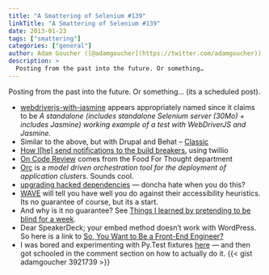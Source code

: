 ```yaml
---
title: "A Smattering of Selenium #139"
linkTitle: "A Smattering of Selenium #139"
date: 2013-01-23
tags: ["smattering"]
categories: ["general"]
author: Adam Goucher ([@adamgoucher](https://twitter.com/adamgoucher))
description: >
  Posting from the past into the future. Or something…
---
```


Posting from the past into the future. Or something… (its a scheduled post).

*   [webdriverjs-with-jasmine](https://github.com/ericminio/webdriverjs-with-jasmine) appears appropriately named since it claims to be _A standalone (includes standalone Selenium server (30Mo) + includes Jasmine) working example of a test with WebDriverJS and Jasmine._
*   Similar to the above, but with Drupal and Behat – [Classic](https://github.com/sprice/classic)
*   [How I\[he\] send notifications to the build breakers.](http://twitter.yfrog.com/h3kgdcp) using twillio
*   [On Code Review](http://vocamus.net/dave/?p=1569) comes from the Food For Thought department
*   [Orc](https://github.com/youdevise/orc) is a _model driven orchestration tool for the deployment of application clusters_. Sounds cool.
*   [upgrading hacked dependencies](http://searls.testdouble.com/2013/01/18/upgrading-hacked-dependencies/) — doncha hate when you do this?
*   [WAVE](http://wave.webaim.org/) will tell you have well you do against their accessibility heuristics. Its no guarantee of course, but its a start.
*   And why is it no guarantee? See [Things I learned by pretending to be blind for a week](http://blog.silktide.com/2013/01/things-learned-pretending-to-be-blind-for-a-week/).
*   Dear SpeakerDeck; your embed method doesn’t work with WordPress. So here is a link to [So, You Want to Be a Front-End Engineer?](https://speakerdeck.com/dmosher/so-you-want-to-be-a-front-end-engineer)
*   I was bored and experimenting with Py.Test fixtures [here](https://gist.github.com/3921739) — and then got schooled in the comment section on how to actually do it.
    {{< gist adamgoucher 3921739 >}}